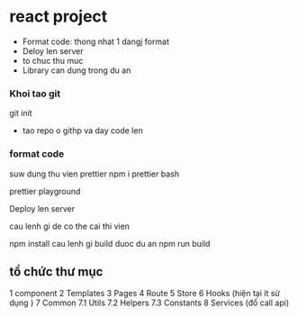 # react project 
- Format code: thong nhat 1 dangj format
- Deloy len server
- to chuc thu muc
- Library can dung trong du an

### Khoi tao git 
git init 
- tao repo o githp va day code len 
### format code
suw dung thu vien prettier
npm i prettier
bash 

prettier playground


Deploy len server

 cau lenh gi de co the cai thi vien

npm install
cau lenh gi build duoc du an
npm run build

## tổ chức thư mục
1 component
2 Templates
3 Pages
4 Route
5 Store
6 Hooks (hiện tại ít sử dụng )
7 Common
7.1 Utils
7.2 Helpers
7.3 Constants
8 Services (đổ call api)